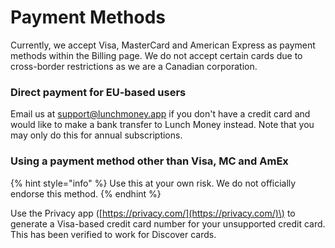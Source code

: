 # Payment Methods

Currently, we accept Visa, MasterCard and American Express as payment methods within the Billing page. We do not accept certain cards due to cross-border restrictions as we are a Canadian corporation.

### Direct payment for EU-based users

Email us at support@lunchmoney.app if you don't have a credit card and would like to make a bank transfer to Lunch Money instead. Note that you may only do this for annual subscriptions.

### Using a payment method other than Visa, MC and AmEx

{% hint style="info" %}
Use this at your own risk. We do not officially endorse this method.
{% endhint %}

Use the Privacy app \([https://privacy.com/](https://privacy.com/)\) to generate a Visa-based credit card number for your unsupported credit card. This has been verified to work for Discover cards.

